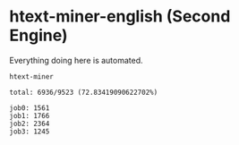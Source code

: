 # htext-miner-english (Second Engine)

Everything doing here is automated.

```
htext-miner

total: 6936/9523 (72.83419090622702%)

job0: 1561
job1: 1766
job2: 2364
job3: 1245
```